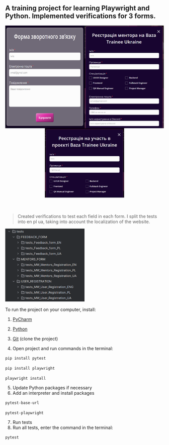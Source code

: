 ## A training project for learning Playwright and Python. Implemented verifications for 3 forms.

<div style="display: flex; justify-content: center;">
    <img src="assets/fform.png" alt="Form image" width="50%" />
    <img src="assets/mentorform.png" alt="Form image" width="50%" />
</div>

<div style="text-align: center;">
    <img src="assets/userform.png" alt="Form image" width="50%" />
</div>
<br><br>

> Created verifications to test each field in each form. I split the tests into en pl ua, taking into account the localization of the website.

<img src="assets/tests.png" alt="Form image" width="50%" />

To run the project on your computer, install:

1. [PyCharm](https://www.jetbrains.com/pycharm/)

2. [Python](https://www.python.org/)

3. [Git](https://git-scm.com/) (clone the project)

4. Open project and run commands in the terminal:
```
pip install pytest

pip install playwright

playwright install
```
5. Update Python packages if necessary
6. Add an interpreter and install packages
```
pytest-base-url

pytest-playwright
```

7. Run tests
8. Run all tests, enter the command in the terminal:

```
pytest
```